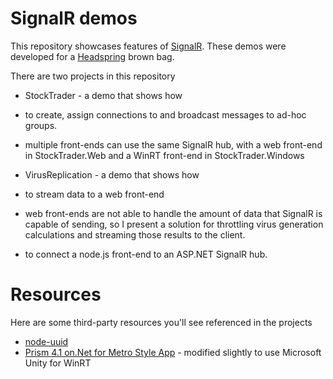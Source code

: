 SignalR demos
=============

This repository showcases features of [SignalR](http://www.signlar.net).  These demos were developed for a [Headspring](http://www.headspring.com) brown bag.

There are two projects in this repository

- StockTrader - a demo that shows how
 - to create, assign connections to and broadcast messages to ad-hoc groups.
 - multiple front-ends can use the same SignalR hub, with a web front-end in StockTrader.Web and a WinRT front-end in StockTrader.Windows

- VirusReplication - a demo that shows how
 - to stream data to a web front-end
 - web front-ends are not able to handle the amount of data that SignalR is capable of sending, so I present a solution for throttling virus generation calculations and streaming those results to the client.
  - to connect a node.js front-end to an ASP.NET SignalR hub.
  
Resources
=============
  
Here are some third-party resources you'll see referenced in the projects

- [node-uuid](https://github.com/broofa/node-uuid)
- [Prism 4.1 on.Net for Metro Style App](http://metroprism.codeplex.com/) - modified slightly to use Microsoft Unity for WinRT
